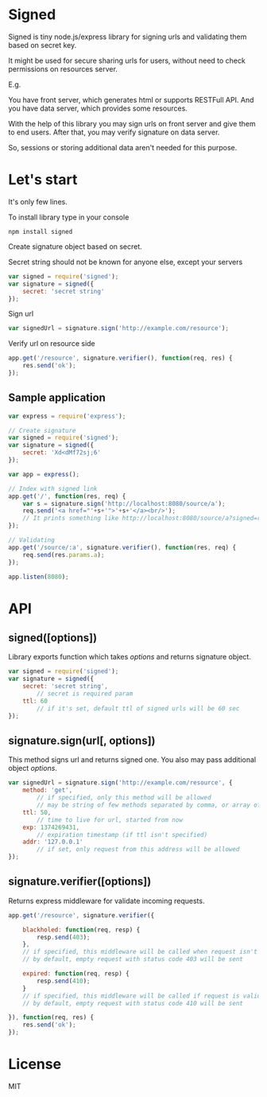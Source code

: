 Signed
======

Signed is tiny node.js/express library for signing urls and validating them based on secret key.

It might be used for secure sharing urls for users, without need to check permissions on resources server.

E.g.

You have front server, which generates html or supports RESTFull API. And you have data server, which provides some resources.

With the help of this library you may sign urls on front server and give them to end users. After that, you may verify signature on data server.

So, sessions or storing additional data aren't needed for this purpose.

Let's start
===========

It's only few lines.

To install library type in your console

```
npm install signed
```

Create signature object based on secret.

Secret string should not be known for anyone else, except your servers

```js
var signed = require('signed');
var signature = signed({
    secret: 'secret string'
});
```

Sign url

```js
var signedUrl = signature.sign('http://example.com/resource');
```

Verify url on resource side

```js
app.get('/resource', signature.verifier(), function(req, res) {
    res.send('ok');
});
```

Sample application
------------------

```js
var express = require('express');

// Create signature
var signed = require('signed');
var signature = signed({
    secret: 'Xd<dMf72sj;6'
});

var app = express();

// Index with signed link
app.get('/', function(res, req) {
    var s = signature.sign('http://localhost:8080/source/a');
    req.send('<a href="'+s+'">'+s+'</a><br/>');
    // It prints something like http://localhost:8080/source/a?signed=r:1422553972;e8d071f5ae64338e3d3ac8ff0bcc583b
});

// Validating
app.get('/source/:a', signature.verifier(), function(res, req) {
    req.send(res.params.a);
});

app.listen(8080);
```

API
===

signed([options])
------------------

Library exports function which takes _options_ and returns signature object.

```js
var signed = require('signed');
var signature = signed({
    secret: 'secret string',
        // secret is required param
    ttl: 60
        // if it's set, default ttl of signed urls will be 60 sec
});
```

signature.sign(url[, options])
----------------------------

This method signs url and returns signed one. You also may pass additional object _options_.

```js
var signedUrl = signature.sign('http://example.com/resource', {
    method: 'get',
        // if specified, only this method will be allowed
        // may be string of few methods separated by comma, or array of strings
    ttl: 50,
        // time to live for url, started from now
    exp: 1374269431,
        // expiration timestamp (if ttl isn't specified)
    addr: '127.0.0.1'
        // if set, only request from this address will be allowed
});
```

signature.verifier([options])
---------------------------

Returns express middleware for validate incoming requests.

```js
app.get('/resource', signature.verifier({

    blackholed: function(req, resp) {
        resp.send(403);
    },
    // if specified, this middleware will be called when request isn't valid
    // by default, empty request with status code 403 will be sent

    expired: function(req, resp) {
        resp.send(410);
    }
    // if specified, this middleware will be called if request is valid, but it's expired
    // by default, empty request with status code 410 will be sent

}), function(req, res) {
    res.send('ok');
});
```

License
=======

MIT